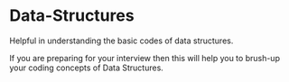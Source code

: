 # Data-Structures
Helpful in understanding the basic codes of data structures.

If you are preparing for your interview then this will help you to brush-up your coding concepts of Data Structures.
